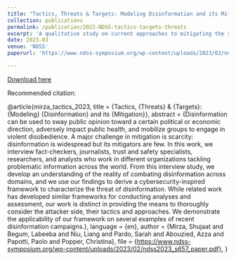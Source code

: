 ```yaml
---
title: "Tactics, Threats & Targets: Modeling Disinformation and its Mitigation"
collection: publications
permalink: /publication/2023-NDSS-tactics-targets-threats
excerpt: 'A qualitative study on current approaches to mitigating the spread of misinformation and disinformation campaigns.'
date: 2023-03
venue: 'NDSS'
paperurl: 'https://www.ndss-symposium.org/wp-content/uploads/2023/02/ndss2023_s657_paper.pdf'

---
```


[Download here](https://www.ndss-symposium.org/ndss-paper/tactics-threats-targets-modeling-disinformation-and-its-mitigation/)

Recommended citation:

@article{mirza_tactics_2023,
	title = {Tactics, {Threats} \& {Targets}: {Modeling} {Disinformation} and its {Mitigation}},
	abstract = {Disinformation can be used to sway public opinion toward a certain political or economic direction, adversely impact public health, and mobilize groups to engage in violent disobedience. A major challenge in mitigation is scarcity: disinformation is widespread but its mitigators are few. In this work, we interview fact-checkers, journalists, trust and safety specialists, researchers, and analysts who work in different organizations tackling problematic information across the world. From this interview study, we develop an understanding of the reality of combating disinformation across domains, and we use our findings to derive a cybersecurity-inspired framework to characterize the threat of disinformation. While related work has developed similar frameworks for conducting analyses and assessment, our work is distinct in providing the means to thoroughly consider the attacker side, their tactics and approaches. We demonstrate the applicability of our framework on several examples of recent disinformation campaigns.},
	language = {en},
	author = {Mirza, Shujaat and Begum, Labeeba and Niu, Liang and Pardo, Sarah and Abouzied, Azza and Papotti, Paolo and Popper, Christina},
	file = {https://www.ndss-symposium.org/wp-content/uploads/2023/02/ndss2023_s657_paper.pdf},
}
